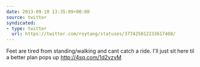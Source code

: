 ```yaml
---
date: 2013-09-10 13:35:09+00:00
source: twitter
syndicated:
- type: twitter
  url: https://twitter.com/roytang/statuses/377425012233617408/
---
```


Feet are tired from standing/walking and cant catch a ride. I'll just sit here til a better plan pops up http://4sq.com/1d2vzyM
